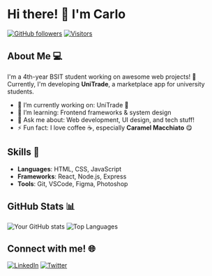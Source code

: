 # Hi there! 👋 I'm Carlo

[![GitHub followers](https://img.shields.io/github/followers/your-username?label=Follow&style=social)](https://github.com/your-username)
[![Visitors](https://visitor-badge.glitch.me/badge?page_id=your-username.visitor-badge)](https://github.com/your-username)

## About Me 💻
I'm a 4th-year BSIT student working on awesome web projects! 🚀  
Currently, I'm developing **UniTrade**, a marketplace app for university students.  
- 🔭 I’m currently working on: UniTrade 🚀
- 🌱 I’m learning: Frontend frameworks & system design
- 💬 Ask me about: Web development, UI design, and tech stuff!
- ⚡ Fun fact: I love coffee ☕, especially **Caramel Macchiato** 😋

## Skills 🔧
- **Languages**: HTML, CSS, JavaScript
- **Frameworks**: React, Node.js, Express
- **Tools**: Git, VSCode, Figma, Photoshop

## GitHub Stats 📊
![Your GitHub stats](https://github-readme-stats.vercel.app/api?username=your-username&show_icons=true&theme=radical)
![Top Languages](https://github-readme-stats.vercel.app/api/top-langs/?username=your-username&layout=compact&theme=radical)

## Connect with me! 🌐
[![LinkedIn](https://img.shields.io/badge/-LinkedIn-blue?style=flat&logo=Linkedin&logoColor=white)](https://www.linkedin.com/in/your-linkedin-profile/)
[![Twitter](https://img.shields.io/badge/-Twitter-blue?style=flat&logo=Twitter&logoColor=white)](https://twitter.com/your-twitter-handle)
